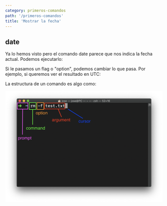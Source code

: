 ```yaml
---
category: primeros-comandos
path: '/primeros-comandos'
title: 'Mostrar la fecha'
---
```


## date
Ya lo hemos visto pero el comando date parece que nos indica la fecha actual. Podemos ejecutarlo:

<script id="asciicast-72ZoAI2jsrkoxakORYGkH6629" src="https://asciinema.org/a/72ZoAI2jsrkoxakORYGkH6629.js" data-size="medium" data-rows="20" async></script>

Si le pasamos un flag o "option", podemos cambiar lo que pasa. Por ejemplo, si queremos ver el resultado en UTC:

<script id="asciicast-Q8gELpu43QVYDjbsrYTAdaZMX" src="https://asciinema.org/a/Q8gELpu43QVYDjbsrYTAdaZMX.js" data-size="medium" data-rows="20" async></script>

La estructura de un comando es algo como:

![Estructura](img/terminal8.png)
